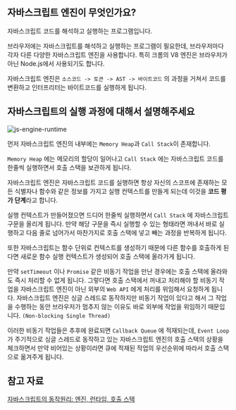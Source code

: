 ## 자바스크립트 엔진이 무엇인가요?
자바스크립트 코드를 해석하고 실행하는 프로그램입니다. 

브라우저에는 자바스크립트를 해석하고 실행하는 프로그램이 필요한데, 브라우저마다 각자 다른 다양한 자바스크립트 엔진을 사용합니다. 특히 크롬의 V8 엔진은 브라우저가 아닌 Node.js에서 사용되기도 합니다.  

자바스크립트 엔진은 `소스코드 -> 토큰 -> AST -> 바이트코드` 의 과정을 거쳐서 코드를 변환하고 인터프리터는 바이트코드를 실행하게 됩니다.  

## 자바스크립트의 실행 과정에 대해서 설명해주세요
![js-engine-runtime](https://joshua1988.github.io/images/posts/web/translation/how-js-works/js-engine-structure.png)

먼저 자바스크립트 엔진의 내부에는 `Memory Heap`과 `Call Stack`이 존재합니다.  

`Memory Heap` 에는 메모리의 할당이 일어나고 `Call Stack` 에는 자바스크립트 코드를 한줄씩 실행하면서 호출 스택을 보관하게 됩니다.  

자바스크립트 엔진은 자바스크립트 코드를 실행하면 항상 자신의 스코프에 존재하는 모든 식별자나 함수와 같은 정보를 가지고 실행 컨텍스트를 만들게 되는데 이것을 **코드 평가 단계**라고 합니다.  

실행 컨텍스트가 만들어졌으면 드디어 한줄씩 실행하면서 `Call Stack` 에 자바스크립트 구문을 올리게 됩니다. 만약 해당 구문을 즉시 실행할 수 있는 형태라면 꺼내서 바로 실행하고 다음 줄로 넘어가서 마찬가지로 호출 스택에 넣고 빼는 과정을 반복하게 됩니다.  

또한 자바스크립트는 함수 단위로 컨텍스트를 생성하기 때문에 다른 함수를 호출하게 된다면 새로운 함수 실행 컨텍스트가 생성되어 호출 스택에 올라가게 됩니다.

만약 `setTimeout` 이나 `Promise` 같은 비동기 작업을 만난 경우에는 호출 스택에 올라와도 즉시 처리할 수 없게 됩니다. 그렇다면 호출 스택에서 꺼내고 처리해야 할 비동기 작업을 자바스크립트 엔진이 아닌 외부의 `Web API` 에게 처리를 위임해서 요청하게 됩니다. 자바스크립트 엔진은 싱글 스레드로 동작하지만 비동기 작업이 있다고 해서 그 작업을 수행하는 동안 브라우저가 멈추지 않는 이유도 바로 외부에 작업을 위임하기 때문입니다. `(Non-blocking Single Thread)`  

이러한 비동기 작업들은 추후에 완료되면 `Callback Queue` 에 적재되는데, `Event Loop` 가 주기적으로 싱글 스레드로 동작하고 있는 자바스크립트 엔진의 호출 스택의 상황을 체크하면서 만약 비어있는 상황이라면 큐에 적재된 작업의 우선순위에 따라서 호출 스택으로 옮겨주게 됩니다.

## 참고 자료
[자바스크립트의 동작원리: 엔진, 런타임, 호출 스택](https://joshua1988.github.io/web-development/translation/javascript/how-js-works-inside-engine/)  
